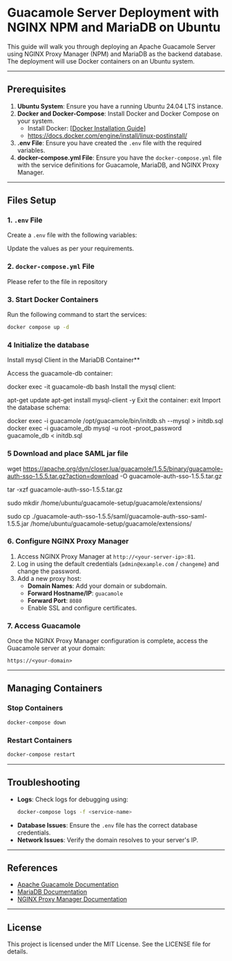 # Guacamole Server Deployment with NGINX NPM and MariaDB on Ubuntu

This guide will walk you through deploying an Apache Guacamole Server using NGINX Proxy Manager (NPM) and MariaDB as the backend database. The deployment will use Docker containers on an Ubuntu system.

---

## Prerequisites

1. **Ubuntu System**: Ensure you have a running Ubuntu 24.04 LTS instance.
2. **Docker and Docker-Compose**: Install Docker and Docker Compose on your system.
   - Install Docker: [[Docker Installation Guide](https://docs.docker.com/engine/install/ubuntu/)]
   - https://docs.docker.com/engine/install/linux-postinstall/
3. **.env File**: Ensure you have created the `.env` file with the required variables.
4. **docker-compose.yml File**: Ensure you have the `docker-compose.yml` file with the service definitions for Guacamole, MariaDB, and NGINX Proxy Manager.

---

## Files Setup

### 1. `.env` File

Create a `.env` file with the following variables:

Update the values as per your requirements.

### 2. `docker-compose.yml` File

Please refer to the file in repository

### 3. Start Docker Containers

Run the following command to start the services:

```bash
docker compose up -d
```
### 4 Initialize the database

Install mysql Client in the MariaDB Container**

Access the guacamole-db container:

docker exec -it guacamole-db bash
Install the mysql client:

apt-get update
apt-get install mysql-client -y
Exit the container:
exit
Import the database schema:

docker exec -i guacamole /opt/guacamole/bin/initdb.sh --mysql > initdb.sql
docker exec -i guacamole_db mysql -u root -proot_password guacamole_db < initdb.sql

### 5 Download and place SAML jar file

wget https://apache.org/dyn/closer.lua/guacamole/1.5.5/binary/guacamole-auth-sso-1.5.5.tar.gz?action=download -O guacamole-auth-sso-1.5.5.tar.gz

tar -xzf guacamole-auth-sso-1.5.5.tar.gz

sudo mkdir /home/ubuntu/guacamole-setup/guacamole/extensions/

sudo cp ./guacamole-auth-sso-1.5.5/saml/guacamole-auth-sso-saml-1.5.5.jar /home/ubuntu/guacamole-setup/guacamole/extensions/

### 6. Configure NGINX Proxy Manager

1. Access NGINX Proxy Manager at `http://<your-server-ip>:81`.
2. Log in using the default credentials (`admin@example.com` / `changeme`) and change the password.
3. Add a new proxy host:
   - **Domain Names**: Add your domain or subdomain.
   - **Forward Hostname/IP**: `guacamole`
   - **Forward Port**: `8080`
   - Enable SSL and configure certificates.

### 7. Access Guacamole

Once the NGINX Proxy Manager configuration is complete, access the Guacamole server at your domain:

```
https://<your-domain>
```

---

## Managing Containers

### Stop Containers

```bash
docker-compose down
```

### Restart Containers

```bash
docker-compose restart
```

---

## Troubleshooting

- **Logs**: Check logs for debugging using:
  ```bash
  docker-compose logs -f <service-name>
  ```
- **Database Issues**: Ensure the `.env` file has the correct database credentials.
- **Network Issues**: Verify the domain resolves to your server's IP.

---

## References

- [Apache Guacamole Documentation](https://guacamole.apache.org/)
- [MariaDB Documentation](https://mariadb.com/kb/en/documentation/)
- [NGINX Proxy Manager Documentation](https://nginxproxymanager.com/)

---

## License

This project is licensed under the MIT License. See the LICENSE file for details.

